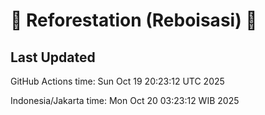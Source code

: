 
# 🌳 Reforestation (Reboisasi) 🌲

## Last Updated

GitHub Actions time: Sun Oct 19 20:23:12 UTC 2025

Indonesia/Jakarta time: Mon Oct 20 03:23:12 WIB 2025
